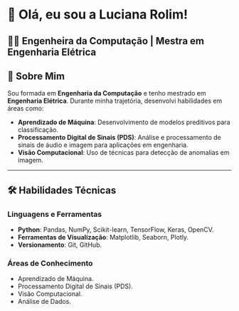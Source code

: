 # 👋 Olá, eu sou a Luciana Rolim!

## 👩‍💻 **Engenheira da Computação** | **Mestra em Engenharia Elétrica**   

## 🚀 **Sobre Mim**

Sou formada em **Engenharia da Computação** e tenho mestrado em **Engenharia Elétrica**. 
Durante minha trajetória, desenvolvi habilidades em áreas como:

- **Aprendizado de Máquina**: Desenvolvimento de modelos preditivos para classificação.
- **Processamento Digital de Sinais (PDS)**: Análise e processamento de sinais de áudio e imagem para aplicações em engenharia.
- **Visão Computacional**: Uso de técnicas para detecção de anomalias em imagem.
---

## 🛠️ **Habilidades Técnicas**

### Linguagens e Ferramentas
- **Python**: Pandas, NumPy, Scikit-learn, TensorFlow, Keras, OpenCV.
- **Ferramentas de Visualização**: Matplotlib, Seaborn, Plotly.
- **Versionamento**: Git, GitHub.

### Áreas de Conhecimento
- Aprendizado de Máquina.
- Processamento Digital de Sinais (PDS).
- Visão Computacional.
- Análise de Dados.

<!---
lucianarolimc/lucianarolimc is a ✨ special ✨ repository because its `README.md` (this file) appears on your GitHub profile.
You can click the Preview link to take a look at your changes.
--->
